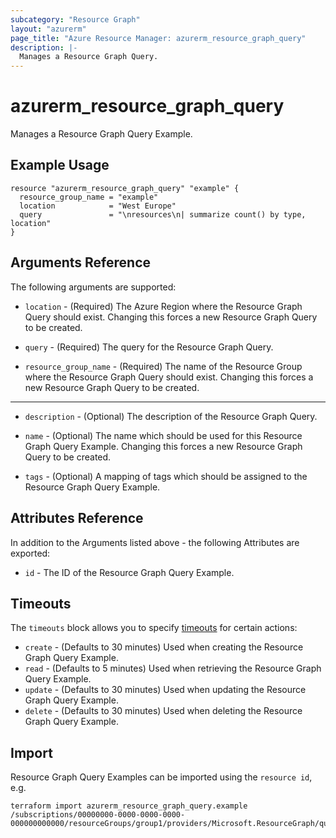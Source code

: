 ```yaml
---
subcategory: "Resource Graph"
layout: "azurerm"
page_title: "Azure Resource Manager: azurerm_resource_graph_query"
description: |-
  Manages a Resource Graph Query.
---
```


# azurerm_resource_graph_query

Manages a Resource Graph Query Example.

## Example Usage

```hcl
resource "azurerm_resource_graph_query" "example" {
  resource_group_name = "example"
  location            = "West Europe"
  query               = "\nresources\n| summarize count() by type, location"
}
```

## Arguments Reference

The following arguments are supported:

* `location` - (Required) The Azure Region where the Resource Graph Query should exist. Changing this forces a new Resource Graph Query to be created.

* `query` - (Required) The query for the Resource Graph Query.

* `resource_group_name` - (Required) The name of the Resource Group where the Resource Graph Query should exist. Changing this forces a new Resource Graph Query to be created.

---

* `description` - (Optional) The description of the Resource Graph Query.

* `name` - (Optional) The name which should be used for this Resource Graph Query Example. Changing this forces a new Resource Graph Query to be created.

* `tags` - (Optional) A mapping of tags which should be assigned to the Resource Graph Query Example.

## Attributes Reference

In addition to the Arguments listed above - the following Attributes are exported: 

* `id` - The ID of the Resource Graph Query Example.

## Timeouts

The `timeouts` block allows you to specify [timeouts](https://www.terraform.io/language/resources/syntax#operation-timeouts) for certain actions:

* `create` - (Defaults to 30 minutes) Used when creating the Resource Graph Query Example.
* `read` - (Defaults to 5 minutes) Used when retrieving the Resource Graph Query Example.
* `update` - (Defaults to 30 minutes) Used when updating the Resource Graph Query Example.
* `delete` - (Defaults to 30 minutes) Used when deleting the Resource Graph Query Example.

## Import

Resource Graph Query Examples can be imported using the `resource id`, e.g.

```shell
terraform import azurerm_resource_graph_query.example /subscriptions/00000000-0000-0000-0000-000000000000/resourceGroups/group1/providers/Microsoft.ResourceGraph/queries/query1
```
